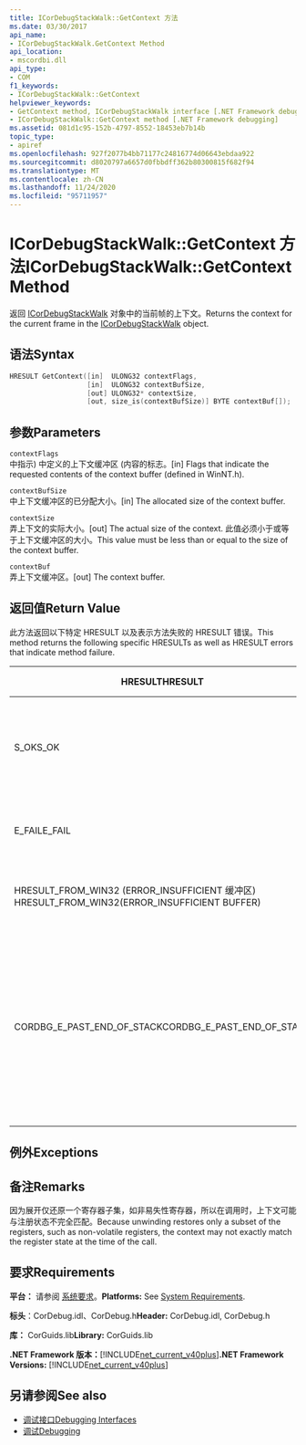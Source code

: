 ```yaml
---
title: ICorDebugStackWalk::GetContext 方法
ms.date: 03/30/2017
api_name:
- ICorDebugStackWalk.GetContext Method
api_location:
- mscordbi.dll
api_type:
- COM
f1_keywords:
- ICorDebugStackWalk::GetContext
helpviewer_keywords:
- GetContext method, ICorDebugStackWalk interface [.NET Framework debugging]
- ICorDebugStackWalk::GetContext method [.NET Framework debugging]
ms.assetid: 081d1c95-152b-4797-8552-18453eb7b14b
topic_type:
- apiref
ms.openlocfilehash: 927f2077b4bb71177c24816774d06643ebdaa922
ms.sourcegitcommit: d8020797a6657d0fbbdff362b80300815f682f94
ms.translationtype: MT
ms.contentlocale: zh-CN
ms.lasthandoff: 11/24/2020
ms.locfileid: "95711957"
---
```

# <a name="icordebugstackwalkgetcontext-method"></a><span data-ttu-id="a633d-102">ICorDebugStackWalk::GetContext 方法</span><span class="sxs-lookup"><span data-stu-id="a633d-102">ICorDebugStackWalk::GetContext Method</span></span>

<span data-ttu-id="a633d-103">返回 [ICorDebugStackWalk](icordebugstackwalk-interface.md) 对象中的当前帧的上下文。</span><span class="sxs-lookup"><span data-stu-id="a633d-103">Returns the context for the current frame in the [ICorDebugStackWalk](icordebugstackwalk-interface.md) object.</span></span>  
  
## <a name="syntax"></a><span data-ttu-id="a633d-104">语法</span><span class="sxs-lookup"><span data-stu-id="a633d-104">Syntax</span></span>  
  
```cpp  
HRESULT GetContext([in]  ULONG32 contextFlags,  
                   [in]  ULONG32 contextBufSize,  
                   [out] ULONG32* contextSize,  
                   [out, size_is(contextBufSize)] BYTE contextBuf[]);  
```  
  
## <a name="parameters"></a><span data-ttu-id="a633d-105">参数</span><span class="sxs-lookup"><span data-stu-id="a633d-105">Parameters</span></span>  

 `contextFlags`  
 <span data-ttu-id="a633d-106">中指示) 中定义的上下文缓冲区 (内容的标志。</span><span class="sxs-lookup"><span data-stu-id="a633d-106">[in] Flags that indicate the requested contents of the context buffer (defined in WinNT.h).</span></span>  
  
 `contextBufSize`  
 <span data-ttu-id="a633d-107">中上下文缓冲区的已分配大小。</span><span class="sxs-lookup"><span data-stu-id="a633d-107">[in] The allocated size of the context buffer.</span></span>  
  
 `contextSize`  
 <span data-ttu-id="a633d-108">弄上下文的实际大小。</span><span class="sxs-lookup"><span data-stu-id="a633d-108">[out] The actual size of the context.</span></span> <span data-ttu-id="a633d-109">此值必须小于或等于上下文缓冲区的大小。</span><span class="sxs-lookup"><span data-stu-id="a633d-109">This value must be less than or equal to the size of the context buffer.</span></span>  
  
 `contextBuf`  
 <span data-ttu-id="a633d-110">弄上下文缓冲区。</span><span class="sxs-lookup"><span data-stu-id="a633d-110">[out] The context buffer.</span></span>  
  
## <a name="return-value"></a><span data-ttu-id="a633d-111">返回值</span><span class="sxs-lookup"><span data-stu-id="a633d-111">Return Value</span></span>  

 <span data-ttu-id="a633d-112">此方法返回以下特定 HRESULT 以及表示方法失败的 HRESULT 错误。</span><span class="sxs-lookup"><span data-stu-id="a633d-112">This method returns the following specific HRESULTs as well as HRESULT errors that indicate method failure.</span></span>  
  
|<span data-ttu-id="a633d-113">HRESULT</span><span class="sxs-lookup"><span data-stu-id="a633d-113">HRESULT</span></span>|<span data-ttu-id="a633d-114">说明</span><span class="sxs-lookup"><span data-stu-id="a633d-114">Description</span></span>|  
|-------------|-----------------|  
|<span data-ttu-id="a633d-115">S_OK</span><span class="sxs-lookup"><span data-stu-id="a633d-115">S_OK</span></span>|<span data-ttu-id="a633d-116">当前帧的上下文已成功返回。</span><span class="sxs-lookup"><span data-stu-id="a633d-116">The context for the current frame was successfully returned.</span></span>|  
|<span data-ttu-id="a633d-117">E_FAIL</span><span class="sxs-lookup"><span data-stu-id="a633d-117">E_FAIL</span></span>|<span data-ttu-id="a633d-118">未能返回上下文。</span><span class="sxs-lookup"><span data-stu-id="a633d-118">The context could not be returned.</span></span>|  
|<span data-ttu-id="a633d-119">HRESULT_FROM_WIN32 (ERROR_INSUFFICIENT 缓冲区) </span><span class="sxs-lookup"><span data-stu-id="a633d-119">HRESULT_FROM_WIN32(ERROR_INSUFFICIENT BUFFER)</span></span>|<span data-ttu-id="a633d-120">上下文缓冲区太小。</span><span class="sxs-lookup"><span data-stu-id="a633d-120">The context buffer is too small.</span></span>|  
|<span data-ttu-id="a633d-121">CORDBG_E_PAST_END_OF_STACK</span><span class="sxs-lookup"><span data-stu-id="a633d-121">CORDBG_E_PAST_END_OF_STACK</span></span>|<span data-ttu-id="a633d-122">帧指针已位于堆栈末尾;因此，不能访问其他帧。</span><span class="sxs-lookup"><span data-stu-id="a633d-122">The frame pointer is already at the end of the stack; therefore, no additional frames can be accessed.</span></span>|  
  
## <a name="exceptions"></a><span data-ttu-id="a633d-123">例外</span><span class="sxs-lookup"><span data-stu-id="a633d-123">Exceptions</span></span>  
  
## <a name="remarks"></a><span data-ttu-id="a633d-124">备注</span><span class="sxs-lookup"><span data-stu-id="a633d-124">Remarks</span></span>  

 <span data-ttu-id="a633d-125">因为展开仅还原一个寄存器子集，如非易失性寄存器，所以在调用时，上下文可能与注册状态不完全匹配。</span><span class="sxs-lookup"><span data-stu-id="a633d-125">Because unwinding restores only a subset of the registers, such as non-volatile registers, the context may not exactly match the register state at the time of the call.</span></span>  
  
## <a name="requirements"></a><span data-ttu-id="a633d-126">要求</span><span class="sxs-lookup"><span data-stu-id="a633d-126">Requirements</span></span>  

 <span data-ttu-id="a633d-127">**平台：** 请参阅 [系统要求](../../get-started/system-requirements.md)。</span><span class="sxs-lookup"><span data-stu-id="a633d-127">**Platforms:** See [System Requirements](../../get-started/system-requirements.md).</span></span>  
  
 <span data-ttu-id="a633d-128">**标头**：CorDebug.idl、CorDebug.h</span><span class="sxs-lookup"><span data-stu-id="a633d-128">**Header:** CorDebug.idl, CorDebug.h</span></span>  
  
 <span data-ttu-id="a633d-129">**库：** CorGuids.lib</span><span class="sxs-lookup"><span data-stu-id="a633d-129">**Library:** CorGuids.lib</span></span>  
  
 <span data-ttu-id="a633d-130">**.NET Framework 版本：**[!INCLUDE[net_current_v40plus](../../../../includes/net-current-v40plus-md.md)]</span><span class="sxs-lookup"><span data-stu-id="a633d-130">**.NET Framework Versions:** [!INCLUDE[net_current_v40plus](../../../../includes/net-current-v40plus-md.md)]</span></span>  
  
## <a name="see-also"></a><span data-ttu-id="a633d-131">另请参阅</span><span class="sxs-lookup"><span data-stu-id="a633d-131">See also</span></span>

- [<span data-ttu-id="a633d-132">调试接口</span><span class="sxs-lookup"><span data-stu-id="a633d-132">Debugging Interfaces</span></span>](debugging-interfaces.md)
- [<span data-ttu-id="a633d-133">调试</span><span class="sxs-lookup"><span data-stu-id="a633d-133">Debugging</span></span>](index.md)
